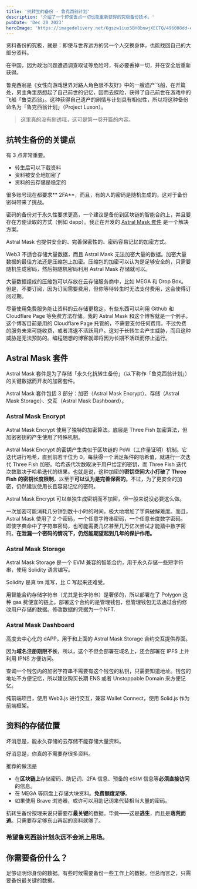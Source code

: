 ```yaml
---
title: '抗转生的备份 - 鲁克西翁计划'
description: '介绍了一个即使丢点一切也能重新获得的究极备份技术。'
pubDate: 'Dec 20 2023'
heroImage: 'https://imagedelivery.net/6gszw1iux5BH0bnwjXECTQ/496008dd-e0e8-49aa-6ce8-44f239a10e00/public'
---
```


资料备份的究极，就是：即使与世界远方的另一个人交换身体，也能找回自己的大部分资料。

在中国，因为政治问题遭遇调查取证等危险时，有必要丢掉一切，并在安全后重新获得。

鲁克西翁是《女性向游戏世界对路人角色很不友好》中的一艘遗产飞船，在开篇处，男主角里昂想起了自己前世的记忆，因而去探险，获得了自己前世在游戏中的飞船「鲁克西翁」。这种获得自己遗产的剧情与计划具有相似性，所以将这种备份命名为「鲁克西翁计划」（Project Luxon）。

> 这里真的没有剧透哦，这可是第一卷开篇的内容。

## 抗转生备份的关键点

有 3 点非常重要。

- 转生后可以下载资料
- 资料被安全地加密了
- 资料的云存储是稳定的

很多账号现在都要求** 2FA**，而且，有的人的密码是随机生成的。这对于备份密码带来了挑战。

密码的备份对于永久性要求更高，一个建议是备份到区块链的智能合约上，并且要存在方便读取的方式（例如 dapp）。我正在开发的 [Astral Mask 套件](https://github.com/haruki-nikaidou/astral-mask) 是一个解决方案。

Astral Mask 也提供安全的、完善保密性的、密码容易记忆的加密方式。

Web3 不适合存储大量数据，而且 Astral Mask 无法加密大量的数据。加密大量数据的最佳方法还是压缩包上加密。压缩包的加密可以认为是足够安全的，只需要随机生成密码，然后把随机密码利用 Astral Mask 存储就可以。

大量数据组成的压缩包可以存放在云存储服务商中，比如 MEGA 和 Drop Box。但是，不要订阅，因为订阅需要费用，但你等待转生时无法支付费用，这会使得订阅过期。

尽量使用免费服务能让资料的云存储更稳定。有些东西可以利用 Github 和 Cloudflare Page 等免费方法存储。我的 Astral Mask 和这个博客就是一个例子。这个博客目前是用的 Cloudflare Page 托管的，不需要支付任何费用。不过免费的服务未来可能收费，或者清退不活跃用户。这对于长转生会产生威胁，而且这种威胁是无法预防的。编程随想的博客就即将因为长期不活跃而停止运行。

## Astral Mask 套件

Astral Mask 套件是为了存储「永久化抗转生备份」（以下称作「鲁克西翁计划」）的关键数据而开发的加密套件。

Astral Mask 套件包括 3 部分：加密（Astral Mask Encrypt）、存储（Astral Mask Storage）、交互（Astral Mask Dashboard）。

### Astral Mask Encrypt

Astral Mask Encrypt 使用了独特的加密算法。底层是 Three Fish 加密算法，但加密密钥的产生使用了特殊机制。

Astral Mask Encrypt 的密钥产生类似于区块链的 PoW（工作量证明）机制。它迭代进行哈希，直到前若干位为 0。每获得一个满足条件的哈希值，就进行一次迭代 Three Fish 加密。哈希迭代次数取决于用户给定的密钥，而 Three Fish 迭代次数取决于哈希迭代的结果。也就是说，这种加密的**密钥空间大小打破了 Three Fish 的密钥长度限制**，以至于**可以认为是完善保密的**。不过，为了更安全的加密，仍然建议使用长且容易记忆的密码。

Astral Mask Encrypt 可以单独生成密钥而不加密，但一般来说没必要这么做。

一次加密可能消耗几分钟到数十小时的时间，极大地增加了字典破解难度。而且，Astral Mask 使用了 2 个密码，一个任意字符串密码，一个任意长度数字密码。即使字典命中了字符串密码，也可能需要几亿甚至几万亿次尝试才能猜中数字密码。**在泄漏一个密码的情况下，仍然能期望起到几年的保护作用。**

### Astral Mask Storage

Astral Mask Storage 是一个 EVM 兼容的智能合约，用于永久存储一些短字符串，使用 Solidity 语言编写。

Solidity 是真 tm 难写，比 C 写起来还难受。

用智能合约存储字符串（尤其是长字符串）是奢侈的，所以部署在了 Polygon 这种 gas 费便宜的链上。部署这个合约的是管理钱包，但管理钱包无法通过合约修改用户存储的数据。修改数据的凭据为一个NFT.

### Astral Mask Dashboard

高度去中心化的 dAPP，用于和上面的 Astral Mask Storage 合约交互提供界面。

因为**域名注册期限不长**，所以，这个不但会部署在域名上，还会部署在 IPFS 上并利用 IPNS 方便访问。

查询一个钱包内的加密字符串不需要有这个钱包的私钥，只需要知道地址。钱包的地址不方便记忆，所以建议购买长期 ENS 或者 Unstoppable Domain 来方便记忆。

纯前端项目，使用 Web3.js 进行交互，兼容 Wallet Connect，使用 Solid.js 作为前端框架。

## 资料的存储位置

坏消息是，能永久存储的云存储不能存储大量资料。

好消息是，你真的不需要存很多资料。

推荐的做法是

+ 在**区块链上**存储密码、助记词、2FA 信息、预备的 eSIM 信息等**必须直接访问**的信息。
+ 在 MEGA 等网盘上存储大块资料。**免费额度足够**。
+ 如果使用 Brave 浏览器，或许可以用助记词来代替相当大量的密码。

抗转生备份按理来说只需要存**最关键**的数据。毕竟——这是**逃生**，而且是**落荒而逃**。只需要存足够东山再起的资料就够了。

### 希望鲁克西翁计划永远不会派上用场。

## 你需要备份什么？

足够证明你身份的数据。有些时候需要备份一些工作上的数据。但总而言之，只需要备份最关键的数据。